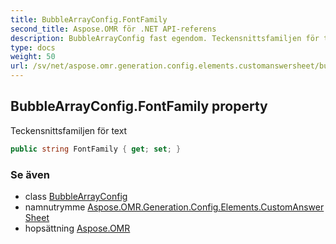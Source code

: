 ```yaml
---
title: BubbleArrayConfig.FontFamily
second_title: Aspose.OMR för .NET API-referens
description: BubbleArrayConfig fast egendom. Teckensnittsfamiljen för text
type: docs
weight: 50
url: /sv/net/aspose.omr.generation.config.elements.customanswersheet/bubblearrayconfig/fontfamily/
---
```

## BubbleArrayConfig.FontFamily property

Teckensnittsfamiljen för text

```csharp
public string FontFamily { get; set; }
```

### Se även

* class [BubbleArrayConfig](../)
* namnutrymme [Aspose.OMR.Generation.Config.Elements.CustomAnswerSheet](../../bubblearrayconfig/)
* hopsättning [Aspose.OMR](../../../)


